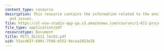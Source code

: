 ```yaml
---
content_type: resource
description: This resource contains the information related to the environmental concerns
  and issues.
file: https://ol-ocw-studio-app-qa.s3.amazonaws.com/courses/1-011-project-evaluation-spring-2011/55acd63769017598b5529ecea2653e28_MIT1_011S11_lec02.pdf
file_type: application/pdf
resourcetype: Document
title: MIT1_011S11_lec02.pdf
uid: 55acd637-6901-7598-b552-9ecea2653e28
---
```

